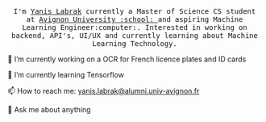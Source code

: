 <p align="center">
  <samp>
    I'm <a href="https://github.com/qanastek">Yanis Labrak</a> currently a Master of Science CS student at <a href="http://univ-avignon.fr/">Avignon University :school: </a> and aspiring Machine Learning Engineer:computer:. Interested in working on backend, API's, UI/UX and currently learning about Machine Learning Technology.
  </samp>
</p>

🔭 I’m currently working on a OCR for French licence plates and ID cards

🌱 I’m currently learning Tensorflow

📫 How to reach me: yanis.labrak@alumni.univ-avignon.fr

💬 Ask me about anything
